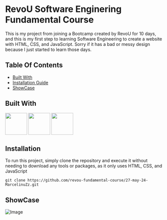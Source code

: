 # RevoU Software Enginering Fundamental Course
This is my project from joining a Bootcamp created by RevoU for 10 days, and this is my first step to learning Software Engineering to create a website with HTML, CSS, and JavaScript.
 Sorry if it has a bad or messy design because I just started to learn those days.

## Table Of Contents
- [Built With](#built-with)
- [Installation Guide](#installation)
- [ShowCase](#showcase)

## Built With
<p align="left">
<img src="https://github.com/user-attachments/assets/3de19f51-1db7-4b35-8b01-be2ca362335d" width="70" />
<img src="https://github.com/user-attachments/assets/54006f44-a8bc-43a2-9bed-3ebb0657a60a" width="70" />
<img src="https://github.com/user-attachments/assets/e61fe31a-109f-4cfc-8855-315a61bb3e7d" width="70" />
</p>

## Installation
To run this project, simply clone the repository and execute it without needing to download any tools or packages, as it only uses HTML, CSS, and JavaScript
```
git clone https://github.com/revou-fundamental-course/27-may-24-MarcelinuZz.git
```
## ShowCase
![Image](https://github.com/user-attachments/assets/b7ac08df-df9d-4f06-87c8-e75d87ae3aff)
